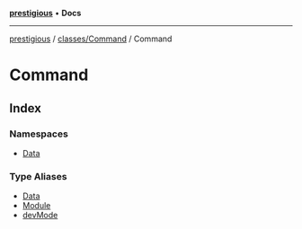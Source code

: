 [**prestigious**](../../../../README.md) • **Docs**

***

[prestigious](../../../../README.md) / [classes/Command](../../README.md) / Command

# Command

## Index

### Namespaces

- [Data](namespaces/Data/README.md)

### Type Aliases

- [Data](type-aliases/Data.md)
- [Module](type-aliases/Module.md)
- [devMode](type-aliases/devMode.md)
